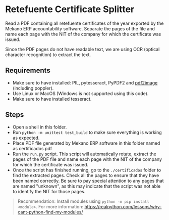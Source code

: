 # Retefuente Certificate Splitter

Read a PDF containing all retefuente certificates of the year exported by the Mekano ERP accountability software. Separate the pages of the file and name each page with the NIT of the company for which the certificate was issued.

Since the PDF pages do not have readable text, we are using OCR (optical character recognition) to extract the text.

## Requirements

- Make sure to have installed: PIL, pytesseract, PyPDF2 and [pdf2image](https://pdf2image.readthedocs.io/en/latest/installation.html) (including poppler).
- Use Linux or MacOS (Windows is not supported using this code).
- Make sure to have installed tesseract.

## Steps

- Open a shell in this folder.
- Run `python -m unittest test_build` to make sure everything is working as expected.
- Place PDF file generated by Mekano ERP software in this folder named as certificados.pdf
- Run the `run.py` script. This script will automatically rotate, extract the pages of the PDF file and name each page with the NIT of the company for which the certificate was issued.
- Once the script has finished running, go to the `./certificados` folder to find the extracted pages. Check all the pages to ensure that they have been named correctly. Be sure to pay special attention to any pages that are named "unknown", as this may indicate that the script was not able to identify the NIT for those pages.

> Recommendation: Install modules using `python -m pip install <module>`. For more information: <https://realpython.com/lessons/why-cant-python-find-my-modules/>
